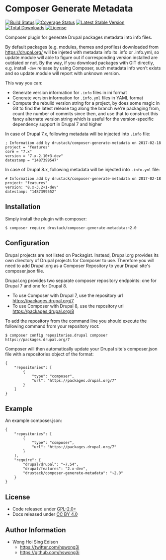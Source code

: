 # Composer Generate Metadata

[![Build
Status](https://travis-ci.org/drustack/composer-generate-metadata.svg?branch=master)](https://travis-ci.org/drustack/composer-generate-metadata)
[![Coverage
Status](https://coveralls.io/repos/drustack/composer-generate-metadata/badge.svg?branch=master&service=github)](https://coveralls.io/github/drustack/composer-generate-metadata?branch=master)
[![Latest Stable
Version](https://poser.pugx.org/drustack/composer-generate-metadata/v/stable.svg)](https://packagist.org/packages/drustack/composer-generate-metadata)
[![Total
Downloads](https://poser.pugx.org/drustack/composer-generate-metadata/downloads.svg)](https://packagist.org/packages/drustack/composer-generate-metadata)
[![License](https://poser.pugx.org/drustack/composer-generate-metadata/license.svg)](https://packagist.org/packages/drustack/composer-generate-metadata)

Composer plugin for generate Drupal packages metadata into info files.

By default packages (e.g. modules, themes and profiles) downloaded from
<https://drupal.org/> will be injeted with metadata info its .info or
.info.yml, so update.module will able to figure out if corresponding
version installed are outdated or not. By the way, if you download
packages with GIT directly, e.g. install `-dev` release by using
Composer, such metadata info won't exists and so update.module will
report with unknown version.

This way you can:

  - Generate version information for `.info` files in ini format
  - Generate version information for `.info.yml` files in YAML format
  - Compute the rebulid version string for a project, by does some magic
    in Git to find the latest release tag along the branch we're
    packaging from, count the number of commits since then, and use that
    to construct this fancy alternate version string which is useful for
    the version-specific dependency support in Drupal 7 and higher

In case of Drupal 7.x, following metadata will be injected into `.info`
file:

    ; Information add by drustack/composer-generate-metadata on 2017-02-18
    project = "features"
    core = "7.x"
    version = "7.x-2.10+3-dev"
    datestamp = "1487399547"

In case of Drupal 8.x, following metadata will be injected into
`.info.yml` file:

    # Information add by drustack/composer-generate-metadata on 2017-02-18
    project: "features"
    version: "8.x-3.2+1-dev"
    datestamp: "1487399552"

## Installation

Simply install the plugin with composer:

    $ composer require drustack/composer-generate-metadata:~2.0

## Configuration

Drupal projects are not listed on Packagist. Instead, Drupal.org
provides its own directory of Drupal projects for Composer to use.
Therefore you will need to add Drupal.org as a Composer Repository to
your Drupal site's composer.json file.

Drupal.org provides two separate composer repository endpoints: one for
Drupal 7 and one for Drupal 8.

  - To use Composer with Drupal 7, use the repository url
    <https://packages.drupal.org/7>
  - To use Composer with Drupal 8, use the repository url
    <https://packages.drupal.org/8>

To add the repository from the command line you should execute the
following command from your repository root:

    $ composer config repositories.drupal composer https://packages.drupal.org/7

Composer will then automatically update your Drupal site's composer.json
file with a repositories object of the format:

    {
        "repositories": [
            {
                "type": "composer",
                "url": "https://packages.drupal.org/7"
            }
        ]
    }

## Example

An example composer.json:

    {
        "repositories": [
            {
                "type": "composer",
                "url": "https://packages.drupal.org/7"
            }
        ],
        "require": {
            "drupal/drupal": "~7.54",
            "drupal/features": "2.x-dev",
            "drustack/composer-generate-metadata": "~2.0"
        }
    }

## License

  - Code released under
    [GPL-2.0+](https://github.com/drustack/composer-generate-metadata/blob/master/LICENSE)
  - Docs released under [CC BY
    4.0](http://creativecommons.org/licenses/by/4.0/)

## Author Information

  - Wong Hoi Sing Edison
      - <https://twitter.com/hswong3i>
      - <https://github.com/hswong3i>
